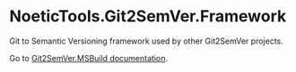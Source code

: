 ﻿# NoeticTools.Git2SemVer.Framework

Git to Semantic Versioning framework used by other Git2SemVer projects.

Go to [Git2SemVer.MSBuild documentation](https://noetictools.github.io/Git2SemVer.MSBuild/).
